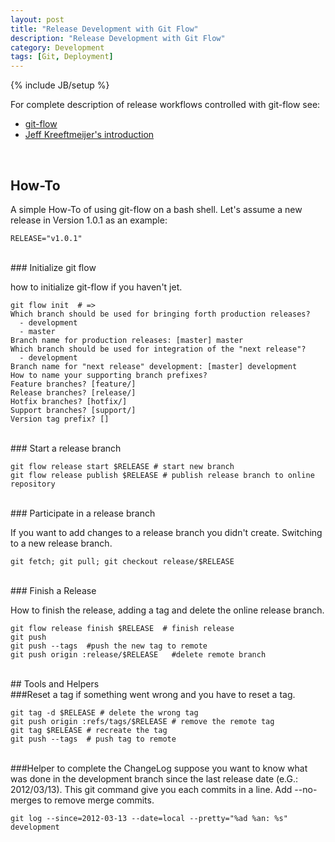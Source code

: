 ```yaml
---
layout: post
title: "Release Development with Git Flow"
description: "Release Development with Git Flow"
category: Development
tags: [Git, Deployment]
---
```

{% include JB/setup %}


For complete description of release workflows controlled with git-flow see:


* [git-flow](https://github.com/nvie/gitflow)
* [Jeff Kreeftmeijer's introduction](http://jeffkreeftmeijer.com/2010/why-arent-you-using-git-flow/) 

<br />

## How-To

A simple How-To of using git-flow on a bash shell.
Let's assume a new release in Version 1.0.1 as an example:


    RELEASE="v1.0.1"

<br />
### Initialize git flow

how to initialize git-flow if you haven't jet.

    git flow init  # =>
    Which branch should be used for bringing forth production releases?
      - development
      - master
    Branch name for production releases: [master] master
    Which branch should be used for integration of the "next release"?
      - development
    Branch name for "next release" development: [master] development
    How to name your supporting branch prefixes?
    Feature branches? [feature/] 
    Release branches? [release/] 
    Hotfix branches? [hotfix/] 
    Support branches? [support/] 
    Version tag prefix? []   



<br />
### Start a release branch


    git flow release start $RELEASE # start new branch
    git flow release publish $RELEASE # publish release branch to online repository
    
<br />
### Participate in a release branch


If you want to add changes to a release branch you didn't create. Switching to a new release branch.

  
    git fetch; git pull; git checkout release/$RELEASE

<br />  
### Finish a Release

How to finish the release, adding a tag and delete the online release branch.


    git flow release finish $RELEASE  # finish release
    git push 
    git push --tags  #push the new tag to remote
    git push origin :release/$RELEASE   #delete remote branch
 
<br />
## Tools and Helpers
<br />
###Reset a tag
if something went wrong and you have to reset a tag.

    git tag -d $RELEASE # delete the wrong tag
    git push origin :refs/tags/$RELEASE # remove the remote tag
    git tag $RELEASE # recreate the tag
    git push --tags  # push tag to remote
<br />
###Helper to complete the ChangeLog
suppose you want to know what was done in the development branch since the last release date (e.G.: 2012/03/13). This git command give you each commits in a line. Add --no-merges to remove merge commits.      

    git log --since=2012-03-13 --date=local --pretty="%ad %an: %s" development
    


